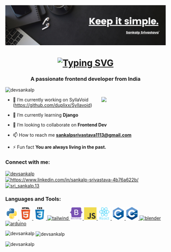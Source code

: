 <img align="center" src="./Banner.png">
<h1 align="center"><a href="https://git.io/typing-svg"><img src="https://readme-typing-svg.demolab.com?font=Fira+Code&pause=2000&color=FFFFFF&center=true&width=435&lines=Hi+%F0%9F%91%8B%2C+I'm+Sankalp+Srivastava" alt="Typing SVG" /></a></h1>
<h3 align="center">A passionate frontend developer from India</h3>

<p align="left"> <img src="https://komarev.com/ghpvc/?username=devsankalp&label=Profile%20views&color=0e75b6&style=flat" alt="devsankalp" /> </p>
<img align="right" width="40%" src="https://www.lambdatest.com/resources/images/news24.gif">

- 🔭 I’m currently working on SyllaVoid (https://github.com/duplixx/Syllavoid)

- 🌱 I’m currently learning **Django**

- 👯 I’m looking to collaborate on **Frontend Dev**

- 📫 How to reach me **sankalpsrivastava1113@gmail.com**

- ⚡ Fun fact **You are always living in the past.**

<h3 align="left">Connect with me:</h3>
<p align="left">
<a href="https://codepen.io/devsankalp" target="blank"><img align="center" src="https://raw.githubusercontent.com/rahuldkjain/github-profile-readme-generator/master/src/images/icons/Social/codepen.svg" alt="devsankalp" height="30" width="40" /></a>
<a href="https://linkedin.com/in/https://www.linkedin.com/in/sankalp-srivastava-4b76a622b/" target="blank"><img align="center" src="https://raw.githubusercontent.com/rahuldkjain/github-profile-readme-generator/master/src/images/icons/Social/linked-in-alt.svg" alt="https://www.linkedin.com/in/sankalp-srivastava-4b76a622b/" height="30" width="40" /></a>
<a href="https://instagram.com/sri_sankalp.13" target="blank"><img align="center" src="https://raw.githubusercontent.com/rahuldkjain/github-profile-readme-generator/master/src/images/icons/Social/instagram.svg" alt="sri_sankalp.13" height="30" width="40" /></a>
</p>

<h3 align="left">Languages and Tools:</h3>
<p align="left"><a href="https://www.python.org" target="_blank" rel="noreferrer"> <img src="https://raw.githubusercontent.com/devicons/devicon/master/icons/python/python-original.svg" alt="python" width="40" height="40" /> </a> 
<a href="https://www.w3.org/html/" target="_blank" rel="noreferrer"> <img src="https://raw.githubusercontent.com/devicons/devicon/master/icons/html5/html5-original-wordmark.svg" alt="html5" width="40" height="40" /> </a> 
<a href="https://www.w3schools.com/css/" target="_blank" rel="noreferrer"> <img src="https://raw.githubusercontent.com/devicons/devicon/master/icons/css3/css3-original-wordmark.svg" alt="css3" width="40" height="40" /> </a> 
<a href="https://tailwindcss.com/" target="_blank" rel="noreferrer"> <img src="https://www.vectorlogo.zone/logos/tailwindcss/tailwindcss-icon.svg" alt="tailwind" width="40" height="40" /> </a>
<a href="https://getbootstrap.com" target="_blank" rel="noreferrer"> <img src="https://raw.githubusercontent.com/devicons/devicon/master/icons/bootstrap/bootstrap-plain-wordmark.svg" alt="bootstrap" width="40" height="40" /> </a>
<a href="https://developer.mozilla.org/en-US/docs/Web/JavaScript" target="_blank" rel="noreferrer"> <img src="https://raw.githubusercontent.com/devicons/devicon/master/icons/javascript/javascript-original.svg" alt="javascript" width="40" height="40" /> </a> 
<a href="https://reactjs.org/" target="_blank" rel="noreferrer"> <img src="https://raw.githubusercontent.com/devicons/devicon/master/icons/react/react-original-wordmark.svg" alt="react" width="40" height="40" /> </a>
<a href="https://www.cprogramming.com/" target="_blank" rel="noreferrer"> <img src="https://raw.githubusercontent.com/devicons/devicon/master/icons/c/c-original.svg" alt="c" width="40" height="40" /> </a>
<a href="https://www.w3schools.com/cpp/" target="_blank" rel="noreferrer"> <img src="https://raw.githubusercontent.com/devicons/devicon/master/icons/cplusplus/cplusplus-original.svg" alt="cplusplus" width="40" height="40" /> </a> 
<a href="https://www.blender.org/" target="_blank" rel="noreferrer"> <img src="https://download.blender.org/branding/community/blender_community_badge_white.svg" alt="blender" width="40" height="40" /> </a>
<a href="https://www.arduino.cc/" target="_blank" rel="noreferrer"> <img src="https://cdn.worldvectorlogo.com/logos/arduino-1.svg" alt="arduino" width="40" height="40" /> </a>  </p>

<p><img align="left" src="https://github-readme-stats.vercel.app/api/top-langs?username=devsankalp&show_icons=true&locale=en&layout=compact" alt="devsankalp" /></p>

<p>&nbsp;<img align="center" src="https://github-readme-stats.vercel.app/api?username=devsankalp&show_icons=true&locale=en" alt="devsankalp" /></p>

<p><img align="center" src="https://github-readme-streak-stats.herokuapp.com/?user=devsankalp&" alt="devsankalp" /></p>

